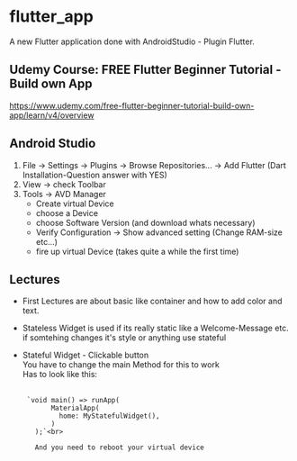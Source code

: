 # flutter_app

A new Flutter application done with AndroidStudio - Plugin Flutter.

## Udemy Course: FREE Flutter Beginner Tutorial - Build own App

https://www.udemy.com/free-flutter-beginner-tutorial-build-own-app/learn/v4/overview

## Android Studio
1. File -> Settings -> Plugins -> Browse Repositories... -> Add Flutter (Dart Installation-Question answer with YES)
2. View -> check Toolbar
3. Tools -> AVD Manager
    * Create virtual Device
    * choose a Device
    * choose Software Version (and download whats necessary)
    * Verify Configuration -> Show advanced setting (Change RAM-size etc...)
    * fire up virtual Device (takes quite a while the first time)

## Lectures
 * First Lectures  are about basic like container and how to add color and text.
 * Stateless Widget is used if its really static like a Welcome-Message etc. if somtehing changes it's style or anything use stateful
 * Stateful Widget - Clickable button<br>
        You have to change the main Method for this to work<br>
        Has to look like this:<br><br>
        
        `void main() => runApp(
              MaterialApp(
                home: MyStatefulWidget(),
              )
          );`<br>
          
          And you need to reboot your virtual device
 
